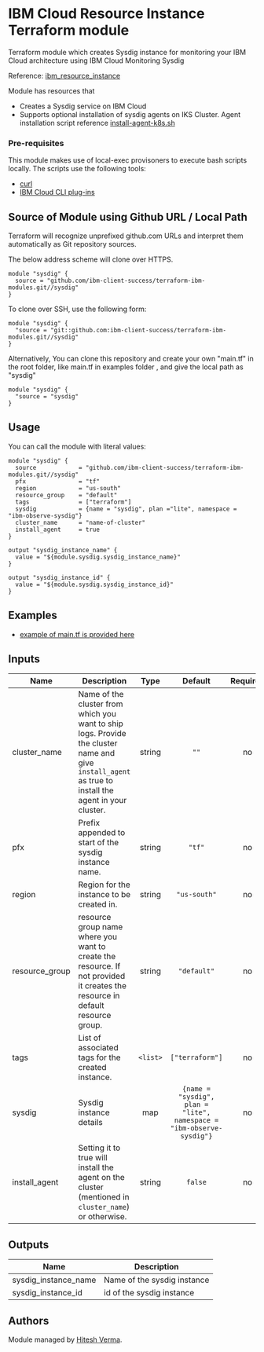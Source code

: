 # IBM Cloud Resource Instance Terraform module

Terraform module which creates Sysdig instance for monitoring your IBM Cloud architecture using IBM Cloud Monitoring Sysdig

Reference: [ibm_resource_instance](https://ibm-cloud.github.io/tf-ibm-docs/v0.17.0/r/resource_instance.html)

Module has resources that
- Creates a Sysdig service on IBM Cloud
- Supports optional installation of sysdig agents on IKS Cluster. Agent installation script reference [install-agent-k8s.sh](https://raw.githubusercontent.com/draios/sysdig-cloud-scripts/master/agent_deploy/IBMCloud-Kubernetes-Service/install-agent-k8s.sh)

### Pre-requisites
This module makes use of local-exec provisoners to execute bash scripts locally. The scripts use the following tools:
- [curl](https://curl.haxx.se/)
- [IBM Cloud CLI plug-ins](https://cloud.ibm.com/docs/cli/reference/ibmcloud?topic=cloud-cli-getting-started)


## Source of Module using Github URL / Local Path

Terraform will recognize unprefixed github.com URLs and interpret them automatically as Git repository sources.

The below address scheme will clone over HTTPS.

```hcl
module "sysdig" {
  source = "github.com/ibm-client-success/terraform-ibm-modules.git//sysdig"
}
```

To clone over SSH, use the following form:

```hcl
module "sysdig" {
  "source = "git::github.com:ibm-client-success/terraform-ibm-modules.git//sysdig"
}
```

Alternatively, You can clone this repository and create your own "main.tf" in the root folder, like main.tf in examples folder , and give the local path as "sysdig" 

```hcl
module "sysdig" {
  "source = "sysdig"
}
```

## Usage

You can call the module with literal values:

```hcl
module "sysdig" {
  source            = "github.com/ibm-client-success/terraform-ibm-modules.git//sysdig"
  pfx               = "tf"
  region            = "us-south"
  resource_group    = "default"
  tags              = ["terraform"]
  sysdig            = {name = "sysdig", plan ="lite", namespace = "ibm-observe-sysdig"}
  cluster_name      = "name-of-cluster"
  install_agent     = true
}

output "sysdig_instance_name" {
  value = "${module.sysdig.sysdig_instance_name}"
}

output "sysdig_instance_id" {
  value = "${module.sysdig.sysdig_instance_id}"
}
```


## Examples

* [example of main.tf is provided here](../examples/sysdig/main.tf)

## Inputs

| Name | Description | Type | Default | Required |
|------|-------------|:----:|:-----:|:-----:|
| cluster_name | Name of the cluster from which you want to ship logs. Provide the cluster name and give `install_agent` as true to install the agent in your cluster. | string | `""` | no |
| pfx | Prefix appended to start of the sysdig instance name. | string | `"tf"` | no |
| region |  Region for the instance to be created in.  | string | `"us-south"` | no |
| resource_group | resource group name where you want to create the resource. If not provided it creates the resource in default resource group. | string | `"default"` | no |
| tags | List of associated tags for the created instance. | `<list>` | `["terraform"]` | no |
| sysdig | Sysdig instance details | map | `{name = "sysdig", plan = "lite", namespace = "ibm-observe-sysdig"}` | no |
| install_agent | Setting it to true will install the agent on the cluster (mentioned in `cluster_name`) or otherwise. | string | `false` | no

## Outputs

| Name | Description |
|------|-------------|
| sysdig_instance_name | Name of the sysdig instance |
|sysdig_instance_id | id of the sysdig instance |

## Authors

Module managed by [Hitesh Verma](mailto:hitesh.verma@ibm.com).
